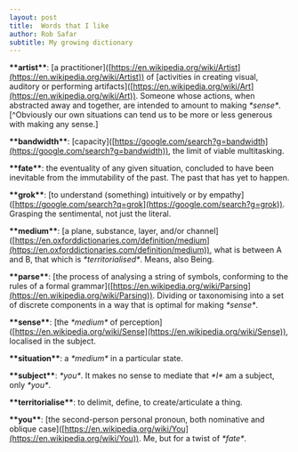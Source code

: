 ```yaml
---
layout: post
title:  Words that I like
author: Rob Safar
subtitle: My growing dictionary
---
```

<strong>\*\*<span class="nou">artist</span>\*\*</strong>: <span class="grey">[</span>a <span class="nou">practitioner</span><span class="grey">\]([https://en.wikipedia.org/wiki/Artist](https://en.wikipedia.org/wiki/Artist))</span> of <span class="grey">\[</span><span class="nou">activities</span> in <span class="ver">creating</span> <span class="adj">visual</span>, <span class="nou">auditory</span> <span class="con">or</span> <span class="ver">performing</span> <span class="nou">artifacts</span><span class="grey">\]([https://en.wikipedia.org/wiki/Art](https://en.wikipedia.org/wiki/Art))</span>. Someone whose <span class="nou">actions</span>, when <span class="ver">abstracted</span> <span class="adv">away</span> <span class="con">and</span> <span class="adv">together</span>, <span class="ver">are intended</span> to <span class="nou">amount</span> to <span class="ver">making</span> <em>\*<span class="nou">sense</span>\*</em>.<span class="grey">[^</span><span class="adv">Obviously</span> our <span class="adj">own</span> <span class="nou">situations</span> <span class="ver">can tend</span> us to <span class="ver">be</span> <span class="adv">more</span> <span class="con">or</span> <span class="adv">less</span> <span class="adj">generous</span> with <span class="ver">making</span> any <span class="nou">sense</span>.<span class="grey">]</span>

<strong>\*\*<span class="nou">bandwidth</span>\*\*</strong>: <span class="grey">\[</span><span class="nou">capacity</span><span class="grey">\]([https://google.com/search?g=bandwidth](https://google.com/search?g=bandwidth))</span>, the <span class="nou">limit</span> of <span class="adj">viable</span> <span class="nou">multitasking</span>.

<strong>\*\*<span class="nou">fate</span>\*\*</strong>: the <span class="nou">eventuality</span> of any <span class="ver">given</span> <span class="nou">situation</span>, <span class="ver">concluded</span> to <span class="ver">have been</span> <span class="adj">inevitable</span> from the <span class="nou">immutability</span> of the <span class="nou">past</span>. The <span class="nou">past</span> that <span class="ver">has</span> <span class="adv">yet</span> to <span class="ver">happen</span>.

<strong>\*\*<span class="ver">grok</span>\*\*</strong>: <span class="grey">\[</span>to <span class="ver">understand</span> (<span class="nou">something</span>) <span class="adv">intuitively</span> <span class="con">or</span> by <span class="nou">empathy</span><span class="grey">\]([https://google.com/search?q=grok](https://google.com/search?g=grok))</span>. <span class="ver">Grasping</span> the <span class="adj">sentimental</span>, <span class="adv">not just</span> the <span class="adj">literal</span>.

<strong>\*\*medium\*\*</strong>: <span class="grey">\[</span>a <span class="nou">plane</span>, <span class="nou">substance</span>, <span class="nou">layer</span>, <span class="con">and</span>/<span class="con">or</span> <span class="nou">channel</span><span class="grey">\]([https://en.oxforddictionaries.com/definition/medium](https://en.oxforddictionaries.com/definition/medium))</span>, what <span class="ver">is</span> between <span class="nou">A</span> <span class="con">and</span> <span class="nou">B</span>, that which <span class="ver">is</span> <em>\*<span class="adj">territorialised</span>\*</em>. <span class="nou">Means</span>, <span class="adv">also</span> <span class="ver">Being</span>.

<strong>\*\*<span class="ver">parse</span>\*\*</strong>:  <span class="grey">\[</span>the <span class="nou">process</span> of <span class="ver">analysing</span> a <span class="nou">string</span> of <span class="nou">symbols</span>, <span class="ver">conforming</span> to the <span class="nou">rules</span> of a <span class="adj">formal</span> <span class="nou">grammar</span><span class="grey">\]([https://en.wikipedia.org/wiki/Parsing](https://en.wikipedia.org/wiki/Parsing))</span>. <span class="nou">Dividing</span> <span class="con">or</span> <span class="ver">taxonomising</span> into a <span class="nou">set</span> of <span class="adj">discrete</span> <span class="nou">components</span> in a <span class="nou">way</span> <span class="con">that</span> <span class="ver">is</span> <span class="adj">optimal</span> for <span class="ver">making</span> <em>\*<span class="nou">sense</span>\*</em>.

<strong>\*\*<span class="nou">sense</span>\*\*</strong>: <span class="grey">\[</span>the <em>\*<span class="nou">medium</span>\*</em> of <span class="nou">perception</span><span class="grey">\]([https://en.wikipedia.org/wiki/Sense](https://en.wikipedia.org/wiki/Sense))</span>, <span class="ver">localised</span> in the <span class="nou">subject</span>. 

<strong>\*\*<span class="nou">situation</span>\*\*</strong>: a <em>\*<span class="nou">medium</span>\*</em> in a <span class="adj">particular</span> <span class="nou">state</span>.

<strong>\*\*<span class="nou">subject</span>\*\*</strong>: <em>\*you\*</em>. It <span class="ver">makes</span> no <span class="nou">sense</span> to <span class="ver">mediate</span> that <em>\*I\*</em> <span class="ver">am</span> a <span class="nou">subject</span>, <span class="adv">only</span> <em>\*you\*</em>.

<strong>\*\*<span class="ver">territorialise</span>\*\*</strong>: to <span class="ver">delimit</span>, <span class="ver">define</span>, to <span class="ver">create</span>/<span class="ver">articulate</span> a <span class="nou">thing</span>.

<strong>\*\*you\*\*</strong>: <span class="grey">\[</span>the <span class="adj">second</span>-<span class="nou">person</span> <span class="adj">personal</span> <span class="nou">pronoun</span>, both <span class="adj">nominative</span> <span class="con">and</span> <span class="adj">oblique</span> <span class="nou">case</span><span class="grey">\]([https://en.wikipedia.org/wiki/You](https://en.wikipedia.org/wiki/You))</span>. Me, <span class="con">but</span> for a <span class="nou">twist</span> of <em>\*<span class="nou">fate</span>\*</em>. 